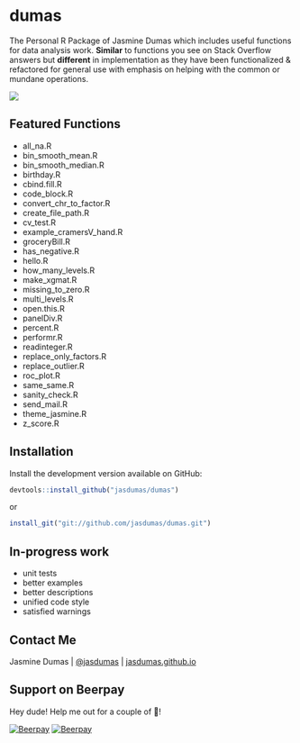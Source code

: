 # dumas

The Personal R Package of Jasmine Dumas which includes useful functions for data analysis work. **Similar** to functions you see on Stack Overflow answers but **different** in implementation as they have been functionalized & refactored for general use with emphasis on helping with the common or mundane operations.

![](https://github.com/jasdumas/dumas/blob/master/giphy%20(3).gif?raw=true)

## Featured Functions

* all_na.R
* bin_smooth_mean.R
* bin_smooth_median.R
* birthday.R
* cbind.fill.R
* code_block.R
* convert_chr_to_factor.R
* create_file_path.R
* cv_test.R
* example_cramersV_hand.R
* groceryBill.R
* has_negative.R
* hello.R
* how_many_levels.R
* make_xgmat.R
* missing_to_zero.R
* multi_levels.R
* open.this.R
* panelDiv.R
* percent.R
* performr.R
* readinteger.R
* replace_only_factors.R
* replace_outlier.R
* roc_plot.R
* same_same.R
* sanity_check.R
* send_mail.R
* theme_jasmine.R
* z_score.R

## Installation

Install the development version available on GitHub: 

```r
devtools::install_github("jasdumas/dumas")
```
or

```r
install_git("git://github.com/jasdumas/dumas.git")
```

## In-progress work

* unit tests
* better examples
* better descriptions
* unified code style
* satisfied warnings

## Contact Me

Jasmine Dumas | [@jasdumas](https://twitter.com/jasdumas) | [jasdumas.github.io](http://jasdumas.github.io/)


## Support on Beerpay
Hey dude! Help me out for a couple of :beers:!

[![Beerpay](https://beerpay.io/jasdumas/dumas/badge.svg?style=beer-square)](https://beerpay.io/jasdumas/dumas)  [![Beerpay](https://beerpay.io/jasdumas/dumas/make-wish.svg?style=flat-square)](https://beerpay.io/jasdumas/dumas?focus=wish)

